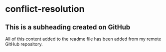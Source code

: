 # conflict-resolution  

## This is a subheading created on GitHub

All of this content added to the readme file has been added from my remote GitHub repository.  
